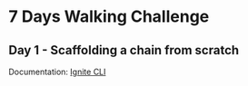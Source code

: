 # 7 Days Walking Challenge

## Day 1 - Scaffolding a chain from scratch

Documentation: [Ignite CLI](https://docs.ignite.com/)
